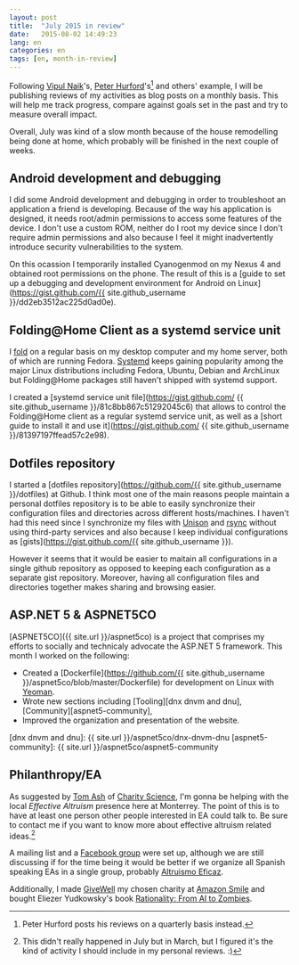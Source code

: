 ```yaml
---
layout: post
title:  "July 2015 in review"
date:   2015-08-02 14:49:23
lang: en
categories: en
tags: [en, month-in-review]
---
```


Following [Vipul Naik](http://vipulnaik.com)'s, [Peter
Hurford](http://peterhurford.com)'s[^1] and others' example, I will be
publishing reviews of my activities as blog posts on a monthly basis.  This
will help me track progress, compare against goals set in the past and try to
measure overall impact.

Overall, July was kind of a slow month because of the house remodelling being
done at home, which probably will be finished in the next couple of weeks.

## Android development and debugging ###################################

I did some Android development and debugging in order to troubleshoot an
application a friend is developing. Because of the way his application is
designed, it needs root/admin permissions to access some features of the
device. I don't use a custom ROM, neither do I root my device since I don't
require admin permissions and also because I feel it might inadvertently
introduce security vulnerabilities to the system.

On this ocassion I temporarily installed Cyanogenmod on my Nexus 4 and obtained
root permissions on the phone. The result of this is a [guide to set up a
debugging and development environment for Android on
Linux](https://gist.github.com/{{ site.github_username }}/dd2eb3512ac225d0ad0e).

## Folding@Home Client as a systemd service unit #######################

I [fold](http://folding.stanford.edu/home/) on a regular basis on my desktop
computer and my home server, both of which are running Fedora.
[Systemd](http://freedesktop.org/wiki/Software/systemd/) keeps gaining
popularity among the major Linux distributions including Fedora, Ubuntu, Debian
and ArchLinux but Folding@Home packages still haven't shipped with systemd
support.

I created a [systemd service unit file](https://gist.github.com/ {{ site.github_username }}/81c8bb867c51292045c6) that allows to control the
Folding@Home client as a regular systemd service unit, as well as a [short
guide to install it and use it](https://gist.github.com/ {{ site.github_username }}/81397197ffead57c2e98).

## Dotfiles repository #################################################

I started a [dotfiles repository](https://github.com/{{ site.github_username }}/dotfiles) at Github. I think most one of the main reasons people maintain a personal dotfiles repository is to be able to easily synchronize their configuration files and directories across different hosts/machines. I haven't had this need since I synchronize my files with [Unison](http://www.cis.upenn.edu/~bcpierce/unison/) and [rsync](https://rsync.samba.org/) without using third-party services and also because I keep individual configurations as [gists](https://gist.github.com/{{ site.github_username }}).

However it seems that it would be easier to maitain all configurations in a
single github repository as opposed to keeping each configuration as a separate
gist repository. Moreover, having all configuration files and directories
together makes sharing and browsing easier.

## ASP.NET 5 & ASPNET5CO

[ASPNET5CO]({{ site.url }}/aspnet5co) is a project that comprises my efforts to
socially and technicaly advocate the ASP.NET 5 framework. This month I worked on the following:

- Created a [Dockerfile](https://github.com/{{ site.github_username }}/aspnet5co/blob/master/Dockerfile) for development on Linux with [Yeoman](http://yeoman.io/).
- Wrote new sections including [Tooling][dnx dnvm and dnu], [Community][aspnet5-community], 
- Improved the organization and presentation of the website.

[dnx dnvm and dnu]: {{ site.url }}/aspnet5co/dnx-dnvm-dnu
[aspnet5-community]: {{ site.url }}/aspnet5co/aspnet5-community

## Philanthropy/EA #####################################################

As suggested by [Tom Ash](http://tog22.tumblr.com/) of [Charity
Science](http://www.charityscience.com), I'm gonna be helping with the local
*Effective Altruism* presence here at Monterrey. The point of this is to have
at least one person other people interested in EA could talk to. Be sure to
contact me if you want to know more about effective altruism related ideas.[^2]

A mailing list and a [Facebook
group](https://www.facebook.com/groups/739984722775452/) were set up, although
we are still discussing if for the time being it would be better if we organize
all Spanish speaking EAs in a single group, probably [Altruismo
Eficaz](https://www.facebook.com/groups/1605543996325148/).

Additionally, I made [GiveWell](http://www.givewell.org/) my chosen charity at
[Amazon Smile](https://smile.amazon.com/) and bought Eliezer Yudkowsky's book
[Rationality: From AI to
Zombies](https://intelligence.org/rationality-ai-zombies/).

[^1]: Peter Hurford posts his reviews on a quarterly basis instead.
[^2]: This didn't really happened in July but in March, but I figured it's the kind of activity I should include in my personal reviews. :)
